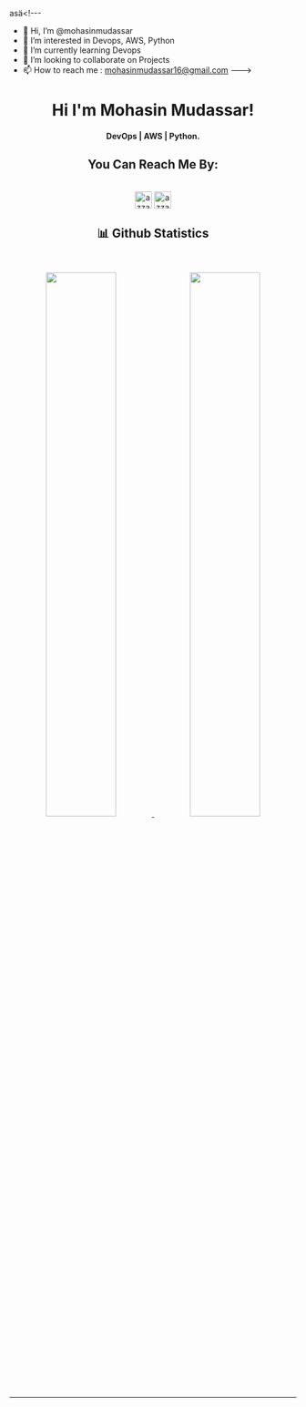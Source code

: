 asä<!---
- 👋 Hi, I’m @mohasinmudassar
- 👀 I’m interested in Devops, AWS, Python
- 🌱 I’m currently learning Devops
- 💞️ I’m looking to collaborate on Projects
- 📫 How to reach me : mohasinmudassar16@gmail.com
--->
<!---
mohasinmudassar/mohasinmudassar is a ✨ special ✨ repository because its `README.md` (this file) appears on your GitHub profile.
You can click the Preview link to take a look at your changes.
--->
<div align="center">
<h1 align="center">Hi I'm Mohasin Mudassar!</h1>
<h4 align="center">DevOps | AWS | Python.</h4>
</div



  <samp>
    <h2 align="center"> You Can Reach Me By:</h2>
    <p align="center">
      <br/>
      <a href="https://www.linkedin.com/in/mohasin-mudassar/"
       target="blank"><img align="center"
         src="https://img.shields.io/badge/linkedin-%231DA1F2.svg?style=for-the-badge&logo=linkedin&logoColor=white"
         alt="azzar" height="30"/></a>
        <a href="mailto:mohasinmudassar16@gmail.com" target="blank"><img align="center"
         src="https://img.shields.io/badge/Gmail-D14836?style=for-the-badge&logo=gmail&logoColor=white"
         alt="azzar" height="30"/></a>
    </p>
  </samp>
</div>
</div>

<div> 
 
  <div>
    <h2 align="center"> 📊 Github Statistics </h2>
      <br/>
        <p align="center">
          <a href="https://github.com/mohasinmudassar">
          <img width="49.5%" src="https://github-readme-stats.vercel.app/api?username=mohasinmudassar&count_private=true&show_icons=true&theme=gruvbox&hide_border=true" />
          <img width="49.5%" src="https://github-readme-streak-stats.herokuapp.com/?user=mohasinmudassar&count_private=true&theme=gruvbox&hide_border=true" />
          </a>
       </p>
     <br>
  </div>    
</div>

<!---
<div>
  <br/>
  <h2 align="center"> My Current Activity </h2>
<a><img alt="My Activity Graph" src="https://activity-graph.herokuapp.com/graph/?username=mohasinmudassar&bg_color=000&color=fff&line=00E676&point=fff&hide_border=true" /></a>
</div>-->


------
